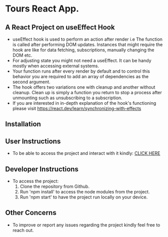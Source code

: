 # Tours React App.
## A React Project on useEffect Hook
- useEffect hook is used to perform an action after render i.e The function is called after performing DOM updates. Instances that might require the hook are like for data fetching, subscriptions, manually changing the DOM etc.
- For adjusting state you might not need a useEffect. It can be handy mostly when accessing external systems.
- Your function runs after every render by default and to control this behavior you are required to add an array of dependencies as the second argument.
- The hook offers two variations one with cleanup and another without cleanup. Clean up is simply a function you return to stop a process after unmounting such as unsubscribing to a subscription.
- If you are interested in in-depth explanation of the hook's functioning please visit https://react.dev/learn/synchronizing-with-effects

## Installation
## User Instructions
- To be able to access the project and interact with it kindly: <a href="https://unrivaled-begonia-3edc95.netlify.app/">CLICK HERE </a>

## Developer Instructions
- To access the project:
  1) Clone the repository from Github.
  2) Run 'npm install' to access the node modules from the project.
  3) Run 'npm start' to have the project run locally on your device.

## Other Concerns
- To improve or report any issues regarding the project kindly feel free to reach out.
